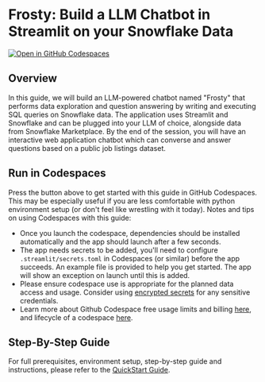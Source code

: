 # Frosty: Build a LLM Chatbot in Streamlit on your Snowflake Data

[![Open in GitHub Codespaces](https://github.com/codespaces/badge.svg)](https://codespaces.new/Snowflake-Labs/sfguide-frosty-llm-chatbot-on-streamlit-snowflake?quickstart=1)

## Overview

In this guide, we will build an LLM-powered chatbot named "Frosty" that performs data exploration and question answering by writing and executing SQL queries on Snowflake data. The application uses Streamlit and Snowflake and can be plugged into your LLM of choice, alongside data from Snowflake Marketplace. By the end of the session, you will have an interactive web application chatbot which can converse and answer questions based on a public job listings dataset.

## Run in Codespaces

Press the button above to get started with this guide in GitHub Codespaces. This may be especially useful if you are less comfortable with python environment setup (or don't feel like wrestling with it today). Notes and tips on using Codespaces with this guide:

- Once you launch the codespace, dependencies should be installed automatically and the app should launch after a few seconds.
- The app needs secrets to be added, you'll need to configure `.streamlit/secrets.toml` in Codespaces (or similar) before the app succeeds. An example file is provided to help you get started. The app will show an exception on launch until this is added.
- Please ensure codespace use is appropriate for the planned data access and usage. Consider using [encrypted secrets](https://docs.github.com/en/codespaces/managing-your-codespaces/managing-encrypted-secrets-for-your-codespaces) for any sensitive credentials.
- Learn more about Github Codespace free usage limits and billing [here](https://docs.github.com/en/billing/managing-billing-for-github-codespaces/about-billing-for-github-codespaces), and lifecycle of a codespace [here](https://docs.github.com/en/codespaces/getting-started/the-codespace-lifecycle).

## Step-By-Step Guide

For full prerequisites, environment setup, step-by-step guide and instructions, please refer to the [QuickStart Guide](https://quickstarts.snowflake.com/).
